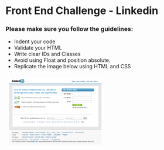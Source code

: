 # Front End Challenge - Linkedin

### Please make sure you follow the guidelines:

- Indent your code
- Validate your HTML
- Write clear IDs and Classes
- Avoid using Float and position absolute.
- Replicate the image below using HTML and CSS

<img src="./images/challange-image.png" alt="pelus" width="50%" height="50%" align="center" style="margin:10px">

